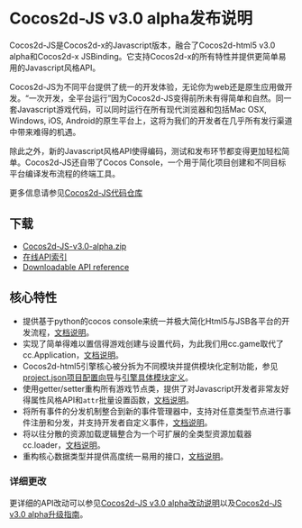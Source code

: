 # Cocos2d-JS v3.0 alpha发布说明

Cocos2d-JS是Cocos2d-x的Javascript版本，融合了Cocos2d-html5 v3.0 alpha和Cocos2d-x JSBinding。它支持Cocos2d-x的所有特性并提供更简单易用的Javascript风格API。

Cocos2d-JS为不同平台提供了统一的开发体验，无论你为web还是原生应用做开发。“一次开发，全平台运行”因为Cocos2d-JS变得前所未有得简单和自然。同一套Javascript游戏代码，可以同时运行在所有现代浏览器和包括Mac OSX, Windows, iOS, Android的原生平台上，这将为我们的开发者在几乎所有发行渠道中带来难得的机遇。

除此之外，新的Javascript风格API使得编码，测试和发布环节都变得更加轻松简单。Cocos2d-JS还自带了Cocos Console，一个用于简化项目创建和不同目标平台编译发布流程的终端工具。

更多信息请参见[Cocos2d-JS代码仓库](https://github.com/cocos2d/cocos2d-js)

## 下载

- [Cocos2d-JS-v3.0-alpha.zip](http://cdn.cocos2d-x.org/Cocos2d-JS-v3.0-alpha.zip)
- [在线API索引](http://www.cocos2d-x.org/reference/html5-js/V3.0alpha/index.html)
- [Downloadable API reference](http://cdn.cocos2d-x.org/Cocos2d-html5_v3.0_Alpha2_API_Doc.zip)

## 核心特性

* 提供基于python的cocos console来统一并极大简化Html5与JSB各平台的开发流程，[文档说明](http://www.cocos2d-x.org/docs/manual/framework/html5/cocos-console/zh)。
* 实现了简单得难以置信得游戏创建与设置代码，为此我们用cc.game取代了cc.Application，[文档说明](http://www.cocos2d-x.org/docs/manual/framework/html5/v3.0/cc-game/zh)。
* Cocos2d-html5引擎核心被分拆为不同模块并提供模块化定制功能，参见[project.json项目配置向导](http://www.cocos2d-x.org/docs/manual/framework/html5/v3.0/project-json/zh)与[引擎具体模块定义](http://www.cocos2d-x.org/docs/manual/framework/html5/v3.0/moduleconfig-json/zh)。
* 使用getter/setter重构所有游戏节点类，提供了对Javascript开发者非常友好得属性风格API和`attr`批量设置函数，[文档说明](http://www.cocos2d-x.org/docs/manual/framework/html5/v3.0/getter-setter-api/zh)。
* 将所有事件的分发机制整合到新的事件管理器中，支持对任意类型节点进行事件注册和分发，并支持开发者自定义事件，[文档说明](http://www.cocos2d-x.org/docs/manual/framework/html5/v3.0/eventManager/zh)。
* 将以往分散的资源加载逻辑整合为一个可扩展的全类型资源加载器cc.loader，[文档说明](http://www.cocos2d-x.org/docs/manual/framework/html5/v3.0/cc-loader/zh)。
* 重构核心数据类型并提供高度统一易用的接口，[文档说明](http://www.cocos2d-x.org/docs/manual/framework/html5/v3.0/basic-data/zh)。

### 详细更改 ###

更详细的API改动可以参见[Cocos2d-JS v3.0 alpha改动说明](http://www.cocos2d-x.org/docs/manual/framework/html5/release-notes/v3.0a/changelog/en)以及[Cocos2d-JS v3.0 alpha升级指南](http://www.cocos2d-x.org/docs/manual/framework/html5/release-notes/v3.0a/upgrade-guide/zh)。